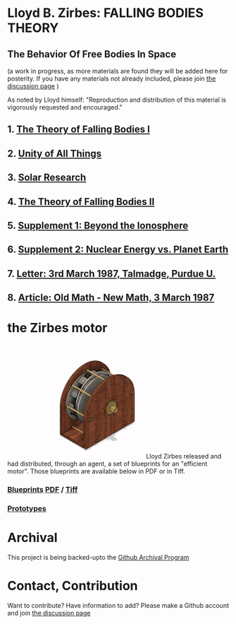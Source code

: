 # Lloyd B. Zirbes: FALLING BODIES THEORY  
## The Behavior Of Free Bodies In Space
(a work in progress, as more materials are found they will be added here for posterity. If you have any materials not already included, please join [the discussion page](https://github.com/LloydBZirbes/docs/discussions/1) )

As noted by Lloyd himself: "Reproduction and distribution of this material is vigorously requested and encouraged."

## 1. [The Theory of Falling Bodies I](1__falling_bodies_pt1.md)
## 2. [Unity of All Things](2__unity_of_all_things.md)
## 3. [Solar Research](3__solar_research.md)
## 4. [The Theory of Falling Bodies II](4__falling_bodies_pt2.md)
## 5. [Supplement 1: Beyond the Ionosphere](5__supplement1.md)
## 6. [Supplement 2: Nuclear Energy vs. Planet Earth ](6__supplement2.md)
## 7. [Letter: 3rd March 1987, Talmadge, Purdue U. ](lettertoTalmadge.html)
## 8. [Article: Old Math - New Math, 3 March 1987 ](OldMath_NewMath.html)

# the Zirbes motor
![animated image of the Zirbes motor ](./original/flux-o-matic-explode.gif)
Lloyd Zirbes released and had distributed, through an agent, a set of blueprints for an "efficient motor". Those blueprints are available below in PDF or in Tiff.
### [Blueprints](original/blueprints) [PDF](https://github.com/LloydBZirbes/docs/tree/main/original/blueprints/pdf-version) / [Tiff](https://github.com/LloydBZirbes/docs/tree/main/original/blueprints/tiff-format)
### [Prototypes](original/prototypes)

# Archival
This project is being backed-upto the [Github Archival Program](https://archiveprogram.github.com/faq/)

# Contact, Contribution
Want to contribute? Have information to add? Please make a Github account and join [the discussion page](https://github.com/LloydBZirbes/docs/discussions/1)

